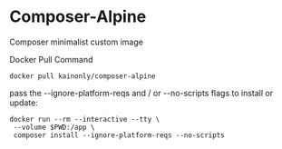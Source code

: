 # Composer-Alpine

Composer minimalist custom image

Docker Pull Command

```shell
docker pull kainonly/composer-alpine
```

pass the --ignore-platform-reqs and / or --no-scripts flags to install or update:

```shell
docker run --rm --interactive --tty \
 --volume $PWD:/app \
 composer install --ignore-platform-reqs --no-scripts
```
